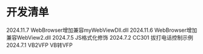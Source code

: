 # 开发清单
 
2024.11.7 WebBrowser增加兼容myWebViewDll.dll
2024.11.6 WebBrowser增加兼容WebView2.dll
2024.7.5 JS格式化修饰 
2024.7.2 CC301 拔打电话控制示例 
2024.7.1 VB2VFP VB转VFP 

